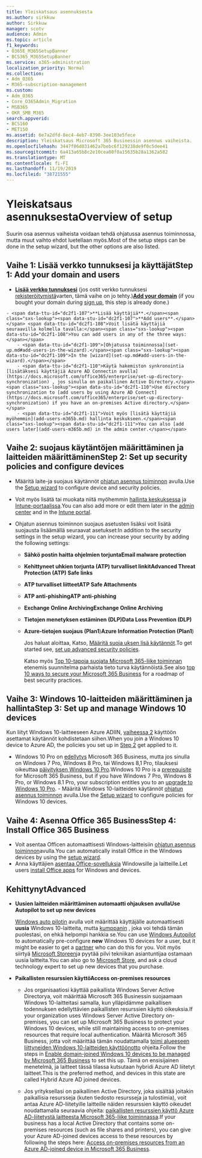 ```yaml
---
title: Yleiskatsaus asennuksesta
ms.author: sirkkuw
author: Sirkkuw
manager: scotv
audience: Admin
ms.topic: article
f1_keywords:
- O365E_M365SetupBanner
- BCS365_M365SetupBanner
ms.service: o365-administration
localization_priority: Normal
ms.collection:
- Adm_O365
- M365-subscription-management
ms.custom:
- Adm_O365
- Core_O365Admin_Migration
- MSB365
- OKR_SMB_M365
search.appverid:
- BCS160
- MET150
ms.assetid: 6e7a2dfd-8ec4-4eb7-8390-3ee103e5fece
description: Yleiskatsaus Microsoft 365 Businessin asennus vaiheista.
ms.openlocfilehash: 3447f06d031462a7bebc6f129238de9f0c5dee41
ms.sourcegitcommit: 6a413a65b8c2e10cea08f0a15635b28a1362a582
ms.translationtype: MT
ms.contentlocale: fi-FI
ms.lasthandoff: 11/19/2019
ms.locfileid: "38721555"
---
```

# <a name="overview-of-setup"></a><span data-ttu-id="dc2f1-103">Yleiskatsaus asennuksesta</span><span class="sxs-lookup"><span data-stu-id="dc2f1-103">Overview of setup</span></span>

<span data-ttu-id="dc2f1-104">Suurin osa asennus vaiheista voidaan tehdä ohjatussa asennus toiminnossa, mutta muut vaihto ehdot luetellaan myös.</span><span class="sxs-lookup"><span data-stu-id="dc2f1-104">Most of the setup steps can be done in the setup wizard, but the other options are also listed.</span></span>

## <a name="step-1-add-your-domain-and-users"></a><span data-ttu-id="dc2f1-105">Vaihe 1: Lisää verkko tunnuksesi ja käyttäjät</span><span class="sxs-lookup"><span data-stu-id="dc2f1-105">Step 1: Add your domain and users</span></span>

   - <span data-ttu-id="dc2f1-106">**[Lisää verkko tunnuksesi](set-up.md#add-your-domain-to-personalize-sign-in)** (jos ostit verkko tunnuksesi [rekisteröitymistä](sign-up.md)varten, tämä vaihe on jo tehty.)</span><span class="sxs-lookup"><span data-stu-id="dc2f1-106">**[Add your domain](set-up.md#add-your-domain-to-personalize-sign-in)** (if you bought your domain during [sign up](sign-up.md), this step is already done.)</span></span>

    - <span data-ttu-id="dc2f1-107">**Lisää käyttäjiä**.</span><span class="sxs-lookup"><span data-stu-id="dc2f1-107">**Add users**.</span></span> <span data-ttu-id="dc2f1-108">Voit lisätä käyttäjiä seuraavilla kolmella tavalla:</span><span class="sxs-lookup"><span data-stu-id="dc2f1-108">You can add users in any of the three ways:</span></span>
        - <span data-ttu-id="dc2f1-109">[Ohjatussa toiminnossa](set-up.md#add-users-in-the-wizard).</span><span class="sxs-lookup"><span data-stu-id="dc2f1-109">In the [wizard](set-up.md#add-users-in-the-wizard).</span></span>
        - <span data-ttu-id="dc2f1-110">Käytä hakemiston synkronointia [lisätäksesi käyttäjiä Azure AD Connectin avulla](https://docs.microsoft.com/office365/enterprise/set-up-directory-synchronization) , jos sinulla on paikallinen Active Directory.</span><span class="sxs-lookup"><span data-stu-id="dc2f1-110">Use directory synchronization to [add users by using Azure AD Connect](https://docs.microsoft.com/office365/enterprise/set-up-directory-synchronization) if you have an on-premises Active directory.</span></span>
        - <span data-ttu-id="dc2f1-111">Voit myös [lisätä käyttäjiä myöhemmin](add-users-m365b.md) hallinta keskukseen.</span><span class="sxs-lookup"><span data-stu-id="dc2f1-111">You can also [add users later](add-users-m365b.md) in the admin center.</span></span>
## <a name="step-2-set-up-security-policies-and-configure-devices"></a><span data-ttu-id="dc2f1-112">Vaihe 2: suojaus käytäntöjen määrittäminen ja laitteiden määrittäminen</span><span class="sxs-lookup"><span data-stu-id="dc2f1-112">Step 2: Set up security policies and configure devices</span></span> 

  - <span data-ttu-id="dc2f1-113">Määritä laite-ja suojaus käytännöt [ohjatun asennus toiminnon](set-up.md#protect-data-and-devices) avulla.</span><span class="sxs-lookup"><span data-stu-id="dc2f1-113">Use the [Setup wizard](set-up.md#protect-data-and-devices) to configure device and security policies.</span></span> 
  - <span data-ttu-id="dc2f1-114">Voit myös lisätä tai muokata niitä myöhemmin [hallinta keskuksessa](view-policies-and-devices.md) ja [Intune-portaalissa](https://docs.microsoft.com/intune/tutorial-walkthrough-intune-portal).</span><span class="sxs-lookup"><span data-stu-id="dc2f1-114">You can also add more or edit them later in the [admin center](view-policies-and-devices.md) and in the [Intune portal](https://docs.microsoft.com/intune/tutorial-walkthrough-intune-portal).</span></span>
  - <span data-ttu-id="dc2f1-115">Ohjatun asennus toiminnon suojaus asetusten lisäksi voit lisätä suojausta lisäämällä seuraavat asetukset:</span><span class="sxs-lookup"><span data-stu-id="dc2f1-115">In addition to the security settings in the setup wizard, you can increase your security by adding the following settings:</span></span>

      - <span data-ttu-id="dc2f1-116">**Sähkö postin haitta ohjelmien torjunta**</span><span class="sxs-lookup"><span data-stu-id="dc2f1-116">**Email malware protection**</span></span>
      - <span data-ttu-id="dc2f1-117">**Kehittyneet uhkien torjunta (ATP) turvalliset linkit**</span><span class="sxs-lookup"><span data-stu-id="dc2f1-117">**Advanced Threat Protection (ATP) Safe links**</span></span>
      - <span data-ttu-id="dc2f1-118">**ATP turvalliset liitteet**</span><span class="sxs-lookup"><span data-stu-id="dc2f1-118">**ATP Safe Attachments**</span></span>
      - <span data-ttu-id="dc2f1-119">**ATP anti-phishing**</span><span class="sxs-lookup"><span data-stu-id="dc2f1-119">**ATP anti-phishing**</span></span>
      - <span data-ttu-id="dc2f1-120">**Exchange Online Archiving**</span><span class="sxs-lookup"><span data-stu-id="dc2f1-120">**Exchange Online Archiving**</span></span>
      - <span data-ttu-id="dc2f1-121">**Tietojen menetyksen estäminen (DLP)**</span><span class="sxs-lookup"><span data-stu-id="dc2f1-121">**Data Loss Prevention (DLP)**</span></span>
      - <span data-ttu-id="dc2f1-122">**Azure-tietojen suojaus (Plan1**)</span><span class="sxs-lookup"><span data-stu-id="dc2f1-122">**Azure Information Protection (Plan1**)</span></span>

          <span data-ttu-id="dc2f1-123">Jos haluat aloittaa, Katso, [Määritä suoja uksen lisä käytännöt](set-up-advanced-security.md).</span><span class="sxs-lookup"><span data-stu-id="dc2f1-123">To get started see, [set up advanced security policies](set-up-advanced-security.md).</span></span>

        <span data-ttu-id="dc2f1-124">Katso myös [Top 10-tapoja suojata Microsoft 365-liike toiminnan](https://docs.microsoft.com/office365/admin/security-and-compliance/secure-your-business-data) etenemis suunnitelma parhaista tieto turva käytännöistä.</span><span class="sxs-lookup"><span data-stu-id="dc2f1-124">See also [top 10 ways to secure your Microsoft 365 Business](https://docs.microsoft.com/office365/admin/security-and-compliance/secure-your-business-data) for a roadmap of best security practices.</span></span>

## <a name="step-3-set-up-and-manage-windows-10-devices"></a><span data-ttu-id="dc2f1-125">Vaihe 3: Windows 10-laitteiden määrittäminen ja hallinta</span><span class="sxs-lookup"><span data-stu-id="dc2f1-125">Step 3: Set up and manage Windows 10 devices</span></span>

   <span data-ttu-id="dc2f1-126">Kun liityt Windows 10-laitteeseen Azure ADIIN, [vaiheessa 2](#step-2-set-up-security-policies-and-configure-devices) käyttöön asettamat käytännöt kohdistetaan siihen.</span><span class="sxs-lookup"><span data-stu-id="dc2f1-126">When you join a Windows 10 device to Azure AD, the policies you set up in [Step 2](#step-2-set-up-security-policies-and-configure-devices) get applied to it.</span></span>

   - <span data-ttu-id="dc2f1-127">Windows 10 Pro on [edellytys](pre-requisites-for-data-protection.md) Microsoft 365 Business, mutta jos sinulla on Windows 7 Pro, Windows 8 Pro, tai Windows 8,1 Pro, tilauksesi oikeuttaa [päivityksen Windows 10 Pro](https://docs.microsoft.com/microsoft-365/business/upgrade-to-windows-pro-creators-update).</span><span class="sxs-lookup"><span data-stu-id="dc2f1-127">Windows 10 Pro is a [prerequisite](pre-requisites-for-data-protection.md) for Microsoft 365 Business, but if you have Windows 7 Pro, Windows 8 Pro, or Windows 8.1 Pro, your subscription entitles you to an [upgrade to  Windows 10 Pro](https://docs.microsoft.com/microsoft-365/business/upgrade-to-windows-pro-creators-update).</span></span>
    - <span data-ttu-id="dc2f1-128">Määritä Windows 10-laitteiden käytännöt [ohjatun asennus toiminnon](set-up.md#protect-data-and-devices) avulla.</span><span class="sxs-lookup"><span data-stu-id="dc2f1-128">Use the [Setup wizard](set-up.md#protect-data-and-devices) to configure policies for Windows 10 devices.</span></span>

## <a name="step-4-install-office-365-business"></a><span data-ttu-id="dc2f1-129">Vaihe 4: Asenna Office 365 Business</span><span class="sxs-lookup"><span data-stu-id="dc2f1-129">Step 4: Install Office 365 Business</span></span>
- <span data-ttu-id="dc2f1-130">Voit asentaa Officen automaattisesti Windows-laitteisiin [ohjatun asennus toiminnon](set-up.md#deploy-office-365-client-apps)avulla.</span><span class="sxs-lookup"><span data-stu-id="dc2f1-130">You can automatically install Office in the Windows devices by using the [setup wizard](set-up.md#deploy-office-365-client-apps).</span></span>
- <span data-ttu-id="dc2f1-131">Anna käyttäjien [asentaa Office-sovelluksia](https://docs.microsoft.com/office365/admin/setup/install-applications) Windowsille ja laitteille.</span><span class="sxs-lookup"><span data-stu-id="dc2f1-131">Let users [install Office apps](https://docs.microsoft.com/office365/admin/setup/install-applications) for Windows and devices.</span></span>
     
## <a name="advanced"></a><span data-ttu-id="dc2f1-132">Kehittynyt</span><span class="sxs-lookup"><span data-stu-id="dc2f1-132">Advanced</span></span>
- <span data-ttu-id="dc2f1-133">**Uusien laitteiden määrittäminen automaatti ohjauksen avulla**</span><span class="sxs-lookup"><span data-stu-id="dc2f1-133">**Use Autopilot to set up new devices**</span></span>
            
     <span data-ttu-id="dc2f1-134">[Windows auto pilotin](add-autopilot-devices-and-profile.md) avulla voit määrittää käyttäjälle automaattisesti **uusia** Windows 10-laitteita, mutta [kumppanin](https://www.microsoft.com/solution-providers/search) , joka voi tehdä tämän puolestasi, on ehkä helpompi hankkia se.</span><span class="sxs-lookup"><span data-stu-id="dc2f1-134">You can use [Windows Autopilot](add-autopilot-devices-and-profile.md) to automatically pre-configure **new** Windows 10 devices for a user, but it might be easier to get a [partner](https://www.microsoft.com/solution-providers/search) who can do this for you.</span></span> <span data-ttu-id="dc2f1-135">Voit myös siirtyä [Microsoft Storeen](https://go.microsoft.com/fwlink/?linkid=874598)ja pyytää pilvi tekniikan asiantuntijaa ostamaan uusia laitteita.</span><span class="sxs-lookup"><span data-stu-id="dc2f1-135">You can also go to [Microsoft Store](https://go.microsoft.com/fwlink/?linkid=874598), and ask a cloud technology expert to set up new devices that you purchase.</span></span>

- <span data-ttu-id="dc2f1-136">**Paikallisten resurssien käyttö**</span><span class="sxs-lookup"><span data-stu-id="dc2f1-136">**Access on-premises resources**</span></span>

     - <span data-ttu-id="dc2f1-137">Jos organisaatiosi käyttää paikallista Windows Server Active Directorya, voit määrittää Microsoft 365 Businessin suojaamaan Windows 10-laitteitasi samalla, kun ylläpidämme paikallisen todennuksen edellyttävien paikallisten resurssien käyttö oikeuksia.</span><span class="sxs-lookup"><span data-stu-id="dc2f1-137">If your organization uses Windows Server Active Directory on-premises, you can set up Microsoft 365 Business to protect your Windows 10 devices, while still maintaining access to on-premises resources that require local authentication.</span></span> <span data-ttu-id="dc2f1-138">Määritä Microsoft 365 Business, jotta voit määrittää tämän noudattamalla [toimi alueeseen liittyneiden Windows 10-laitteiden käyttöönotto](manage-windows-devices.md) ohjeita.</span><span class="sxs-lookup"><span data-stu-id="dc2f1-138">Follow the steps in [Enable domain-joined Windows 10 devices to be managed by Microsoft 365 Business](manage-windows-devices.md) to set this up.</span></span> <span data-ttu-id="dc2f1-139">Tämä on ensisijainen menetelmä, ja laitteet tässä tilassa kutsutaan hybridi Azure AD liitetyt laitteet.</span><span class="sxs-lookup"><span data-stu-id="dc2f1-139">This is the preferred method, and devices in this state are called Hybrid Azure AD joined devices.</span></span>

    - <span data-ttu-id="dc2f1-140">Jos yrityksellasi on paikallinen Active Directory, joka sisältää joitakin paikallisia resursseja (kuten tiedosto resursseja ja tulostimia), voit antaa Azure AD-liitetyille laitteille näiden resurssien käyttö oikeudet noudattamalla seuraavia ohjeita: [paikallisten resurssien käyttö Azure AD-liitetystä laitteesta Microsoft 365-liike toiminnassa](access-resources.md).</span><span class="sxs-lookup"><span data-stu-id="dc2f1-140">If your business has a local Active Directory that contains some on-premises resources (such as file shares and printers), you can give your Azure AD-joined devices access to these resources by following the steps here: [Access on-premises resources from an Azure AD-joined device in Microsoft 365 Business](access-resources.md).</span></span>

  